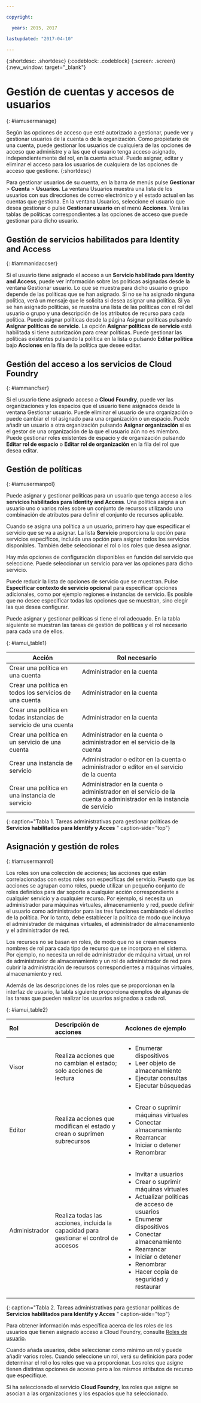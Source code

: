 ```yaml
---

copyright:

  years: 2015, 2017

lastupdated: "2017-04-10"

---
```


{:shortdesc: .shortdesc}
{:codeblock: .codeblock}
{:screen: .screen}
{:new_window: target="_blank"}

# Gestión de cuentas y accesos de usuarios
{: #iamusermanage}

Según las opciones de acceso que esté autorizado a gestionar, puede ver y gestionar usuarios de la cuenta o de la organización. Como propietario de una cuenta, puede gestionar los usuarios de cualquiera de las opciones de acceso que administre y a las que el usuario tenga acceso asignado, independientemente del rol, en la cuenta actual. Puede asignar, editar y eliminar el acceso para los usuarios de cualquiera de las opciones de acceso que gestione. 
{:shortdesc}

Para gestionar usuarios de su cuenta, en la barra de menús pulse **Gestionar** &gt; **Cuenta** &gt; **Usuarios**. La ventana Usuarios muestra una lista de los usuarios con sus direcciones de correo electrónico y el estado actual en las cuentas que gestiona. En la ventana Usuarios, seleccione el usuario que desea gestionar o pulse **Gestionar usuario** en el menú **Acciones**. Verá las tablas de políticas correspondientes a las opciones de acceso que puede gestionar para dicho usuario.

## Gestión de servicios habilitados para Identity and Access
{: #iammanidaccser}

Si el usuario tiene asignado el acceso a un **Servicio habilitado para Identity and Access**, puede ver información sobre las políticas asignadas desde la ventana Gestionar usuario.  Lo que se muestra para dicho usuario o grupo depende de las políticas que se han asignado. Si no se ha asignado ninguna política, verá un mensaje que le solicita si desea asignar una política. Si ya se han asignado políticas, se muestra una lista de las políticas con el rol del usuario o grupo y una descripción de los atributos de recurso para cada política. Puede asignar políticas desde la página Asignar políticas pulsando **Asignar políticas de servicio**. La opción **Asignar políticas de servicio** está habilitada si tiene autorización para crear políticas. Puede gestionar las políticas existentes pulsando la política en la lista o pulsando **Editar política** bajo **Acciones** en la fila de la política que desee editar.

## Gestión del acceso a los servicios de Cloud Foundry
{: #iammancfser}

Si el usuario tiene asignado acceso a **Cloud Foundry**, puede ver las organizaciones y los espacios que el usuario tiene asignados desde la ventana Gestionar usuario. Puede eliminar el usuario de una organización o puede cambiar el rol asignado para una organización o un espacio. Puede añadir un usuario a otra organización pulsando **Asignar organización** si es el gestor de una organización de la que el usuario aún no es miembro. Puede gestionar roles existentes de espacio y de organización pulsando **Editar rol de espacio** o **Editar rol de organización** en la fila del rol que desea editar.

## Gestión de políticas
{: #iamusermanpol}

Puede asignar y gestionar políticas para un usuario que tenga acceso a los **servicios habilitados para Identity and Access**. Una política asigna a un usuario uno o varios roles sobre un conjunto de recursos utilizando una combinación de atributos para definir el conjunto de recursos aplicable.

Cuando se asigna una política a un usuario, primero hay que especificar el servicio que se va a asignar. La lista **Servicio** proporciona la opción para servicios específicos, incluida una opción para asignar todos los servicios disponibles. También debe seleccionar el rol o los roles que desea asignar.

Hay más opciones de configuración disponibles en función del servicio que seleccione. Puede seleccionar un servicio para ver las opciones para dicho servicio.

Puede reducir la lista de opciones de servicio que se muestran. Pulse **Especificar contexto de servicio opcional** para especificar opciones adicionales, como por ejemplo regiones e instancias de servicio.  Es posible que no desee especificar todas las opciones que se muestran, sino elegir las que desea configurar.

Puede asignar y gestionar políticas si tiene el rol adecuado. En la tabla siguiente se muestran las tareas de gestión de políticas y el rol necesario para cada una de ellos.


{: #iamui_table1}

| Acción | Rol necesario |
|----------|---------|
| Crear una política en una cuenta | Administrador en la cuenta |
| Crear una política en todos los servicios de una cuenta | Administrador en la cuenta |
| Crear una política en todas instancias de servicio de una cuenta | Administrador en la cuenta |
| Crear una política en un servicio de una cuenta | Administrador en la cuenta o administrador en el servicio de la cuenta |
| Crear una instancia de servicio | Administrador o editor en la cuenta o administrador o editor en el servicio de la cuenta |
| Crear una política en una instancia de servicio | Administrador en la cuenta o administrador en el servicio de la cuenta o administrador en la instancia de servicio |
{: caption="Tabla 1. Tareas administrativas para gestionar políticas de **Servicios habilitados para Identify y Acces** " caption-side="top"}

## Asignación y gestión de roles
{: #iamusermanrol}

Los roles son una colección de acciones; las acciones que están correlacionadas con estos roles son específicas del servicio. 
Puesto que las acciones se agrupan como roles, puede utilizar un pequeño conjunto de roles definidos para dar soporte a cualquier acción correspondiente a cualquier servicio y a cualquier recurso. Por ejemplo, si necesita un administrador para máquinas virtuales, almacenamiento y red, puede definir el usuario como administrador para las tres funciones cambiando el destino de la política. Por lo tanto, debe establecer la política de modo que incluya el administrador de máquinas virtuales, el administrador de almacenamiento y el administrador de red.

Los recursos no se basan en roles, de modo que no se crean nuevos nombres de rol para cada tipo de recurso que se incorpora en el sistema. Por ejemplo, no necesita un rol de administrador de máquina virtual, un rol de administrador de almacenamiento y un rol de administrador de red para cubrir la administración de recursos correspondientes a máquinas virtuales, almacenamiento y red.

Además de las descripciones de los roles que se proporcionan en la interfaz de usuario, la tabla siguiente proporciona ejemplos de algunas de las tareas que pueden realizar los usuarios asignados a cada rol.

{: #iamui_table2}

| Rol | Descripción de acciones | Acciones de ejemplo|
|:-----------------|:-----------------|:-----------------|
| Visor | Realiza acciones que no cambian el estado; solo acciones de lectura | <ul><li>Enumerar dispositivos</li><li>Leer objeto de almacenamiento</li><li>Ejecutar consultas</li><li>Ejecutar búsquedas</li></ul>|
| Editor | Realiza acciones que modifican el estado y crean o suprimen subrecursos |<ul><li>Crear o suprimir máquinas virtuales</li><li>Conectar almacenamiento</li><li>Rearrancar</li><li>Iniciar o detener</li><li>Renombrar</li></ul> |
| Administrador | Realiza todas las acciones, incluida la capacidad para gestionar el control de accesos |<ul><li>Invitar a usuarios</li><li>Crear o suprimir máquinas virtuales</li><li>Actualizar políticas de acceso de usuarios</li><li>Enumerar dispositivos</li><li>Conectar almacenamiento</li><li>Rearrancar</li><li>Iniciar o detener</li><li>Renombrar</li><li>Hacer copia de seguridad y restaurar</li></ul>|
{: caption="Tabla 2. Tareas administrativas para gestionar políticas de **Servicios habilitados para Identify y Acces** " caption-side="top"}

Para obtener información más específica acerca de los roles de los usuarios que tienen asignado acceso a Cloud Foundry, consulte [Roles de usuario](/docs/admin/users_roles.html#userrolesinfo).

Cuando añada usuarios, debe seleccionar como mínimo un rol y puede añadir varios roles. Cuando seleccione un rol, verá su definición para poder determinar el rol o los roles que va a proporcionar.  Los roles que asigne tienen distintas opciones de acceso pero a los mismos atributos de recurso que especifique.

Si ha seleccionado el servicio **Cloud Foundry**, los roles que asigne se asocian a las organizaciones y los espacios que ha seleccionado.
